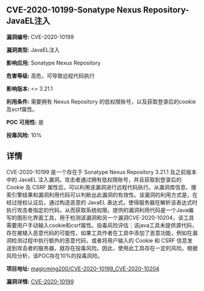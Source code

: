 ## CVE-2020-10199-Sonatype Nexus Repository-JavaEL注入

**漏洞编号:** CVE-2020-10199

**漏洞类型:** JavaEL注入

**影响应用:** Sonatype Nexus Repository

**危害等级:** 高危，可导致远程代码执行

**影响版本:** <= 3.21.1

**利用条件:** 需要拥有 Nexus Repository 的低权限账号，以及获取登录后的cookie及scrf属性。

**POC 可用性:** 是

**投毒风险:** 10%

## 详情

CVE-2020-10199 是一个存在于 Sonatype Nexus Repository 3.21.1 及之前版本中的 JavaEL 注入漏洞。攻击者通过拥有低权限账号，并且获取到登录后的 Cookie 及 CSRF 属性后，可以利用该漏洞进行远程代码执行。从漏洞库信息、搜索引擎结果和漏洞利用代码可以判断出此漏洞的有效性。该漏洞的利用方式是，在经过授权认证后，通过构造恶意的 JavaEL 表达式，使得服务器在解析该表达式时执行攻击者指定的代码，从而获取系统权限。提供的漏洞利用代码是一个Java编写的图形化界面工具，用于检测该漏洞和另一个漏洞CVE-2020-10204，该工具需要用户手动输入cookie和csrf属性。投毒风险评估：该java工具未提供源代码，存在被植入恶意代码的可能性，如果工具作者在工具中添加了恶意功能，例如在漏洞检测过程中执行额外的恶意代码，或者将用户输入的 Cookie 和 CSRF 信息发送到攻击者的服务器，就存在投毒风险。因此，使用此工具存在一定的风险。根据风险分析，该POC存在10%的投毒风险。

**项目地址:** [magicming200/CVE-2020-10199_CVE-2020-10204](https://github.com/magicming200/CVE-2020-10199_CVE-2020-10204)

**漏洞详情:** [CVE-2020-10199](https://nvd.nist.gov/vuln/detail/CVE-2020-10199)